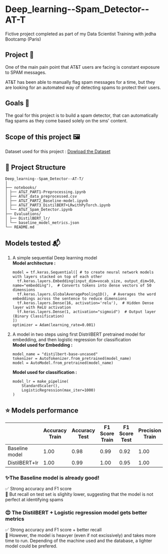 # Deep_learning--Spam_Detector--AT-T

Fictive project completed as part of my Data Scientist Training with jedha Bootcamp (Paris)

## Project 🚧

One of the main pain point that AT&T users are facing is constant exposure to SPAM messages.

AT&T has been able to manually flag spam messages for a time, but they are looking for an automated way of detecting spams to protect their users.

## Goals 🎯
The goal for this project is to build a spam detector, that can automatically flag spams as they come based solely on the sms' content.

## Scope of this project 🖼️

Dataset used for this project : [Dowload the Dataset](https://full-stack-bigdata-datasets.s3.eu-west-3.amazonaws.com/Deep+Learning/project/spam.csv)

## 📁 Project Structure
```
Deep_learning--Spam_Detector--AT-T/
│
├── notebooks/
│ ├── AT&T_PART1-Preprocessing.ipynb
│ ├── AT&T_data_preprocessed.csv
│ ├── AT&T_PART2_Baseline-model.ipynb
│ ├── AT&T_PART3_DistilBERT+LRwithPyTorch.ipynb
│ └── AT&T_Spam_Detector.ipynb
├── Evaluations/
│ ├── DistilBERT_lr/
│ └── baseline_model_metrics.json
└── README.md    
```
## Models tested 📬

 1. A simple sequential Deep learning model     
     **Model architecture :**     
    ```
    model = tf.keras.Sequential([ # to create neural network models with layers stacked on top of each other
      tf.keras.layers.Embedding(input_dim=vocab_size, output_dim=50, name="embedding"),  # Converts tokens into dense vectors of 50 dimensions
      tf.keras.layers.GlobalAveragePooling1D(),  # Averages the word embeddings across the sentence to reduce dimensions
      tf.keras.layers.Dense(16, activation='relu'),  # Hidden Dense layer with ReLU activation
      tf.keras.layers.Dense(1, activation="sigmoid")  # Output layer (Binary Classification)
    ])
    optimizer = Adam(learning_rate=0.001)
    ```
 2. A model in two steps using first DistrilBERT pretrained model for embedding, and then logistic regression for classification       
    **Model used for Embedding :**      
    ```
    model_name = "distilbert-base-uncased"
    tokenizer = AutoTokenizer.from_pretrained(model_name)
    model = AutoModel.from_pretrained(model_name)
    ```
    **Model used for classification :**
    ```
    model_lr = make_pipeline(
        StandardScaler(),
        LogisticRegression(max_iter=1000)
    )
    ```

  ## ⭐ Models performance
|                | Accuracy Train | Accuracy Test | F1 Score Train | F1 Score Test | Precision Train | Precision Test | Recall Train | Recall Test |
|----------------|----------------|---------------|----------------|---------------|-----------------|----------------|--------------|-------------|
| Baseline model |   1.00         |   0.98        |    0.99        |    0.92       |  1.00           | 0.98           |  0.98        | 0.86        |
| DistilBERT+lr  |    1.00        |      0.99     |       1.00     |        0.95   |   1.00          | 0.97           |  1.00        |  0.94       |  

### ✨The Baseline model is already good!    
✅ Strong accuracy and F1 score   
🚩 But recall on test set is slighlty lower, suggesting that the model is not perfect at identifying spams     

### 😍 The DistilBERT + Logistic regression model gets better metrics     
✅ Strong accuracy and F1 score + better recall     
🚩 However, the model is heavyer (even if not excissively) and takes more time to run. Depending of the machine used and the database, a lighter model could be prefered.
